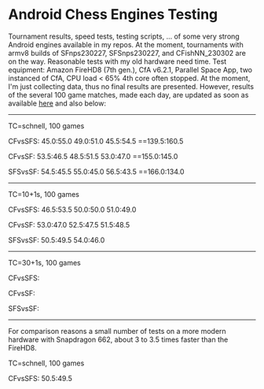 # Android Chess Engines Testing
Tournament results, speed tests, testing scripts, ... of some very strong Android engines available in my repos. 
At the moment, tournaments with armv8 builds of SFnps230227, SFSnps230227, and CFishNN_230302 are on the way. 
Reasonable tests with my old hardware need time. Test equipment: 
Amazon FireHD8 (7th gen.), CfA v6.2.1,  Parallel Space App, two instanced of CfA, CPU load < 65% 4th core often stopped.
At the moment, I'm just collecting data, thus no final results are presented.
However, results of the several 100 game matches, made each day, are updated as soon as available [here](https://github.com/Joachim26/Android_Chess_Engines_Testing/blob/main/DailyUpdatedTestResults.txt) and also below:

________________________________________
TC=schnell, 100 games

CFvsSFS:
45.0:55.0
49.0:51.0
45.5:54.5
==139.5:160.5

CFvsSF:
53.5:46.5
48.5:51.5
53.0:47.0
==155.0:145.0

SFSvsSF:
54.5:45.5
55.0:45.0
56.5:43.5
==166.0:134.0
________________________________________
TC=10+1s, 100 games

CFvsSFS:
46.5:53.5
50.0:50.0
51.0:49.0

CFvsSF:
53.0:47.0
52.5:47.5
51.5:48.5

SFSvsSF:
50.5:49.5
54.0:46.0


________________________________________
TC=30+1s, 100 games

CFvsSFS:


CFvsSF:


SFSvsSF:


________________________________________
For comparison reasons a small number of tests 
on a more modern hardware with Snapdragon 662, 
about 3 to 3.5 times faster than the FireHD8.

TC=schnell, 100 games

CFvsSFS:
50.5:49.5


